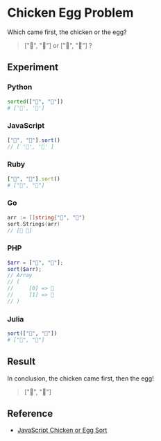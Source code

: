 # Chicken Egg Problem

Which came first, the chicken or the egg?

> ["🐔", "🥚"] or ["🥚", "🐔"] ?

## Experiment

### Python

```python
sorted(["🥚", "🐔"])                                                                                                              
# ['🐔', '🥚']
```

### JavaScript

```javascript
["🥚", "🐔"].sort()
// [ '🐔', '🥚' ]
```

### Ruby

```ruby
["🥚", "🐔"].sort()
# ["🐔", "🥚"]
```

### Go

```go
arr := []string{"🥚", "🐔"}
sort.Strings(arr)
// [🐔 🥚]
```

### PHP

```php
$arr = ["🥚", "🐔"];
sort($arr);
// Array
// (
//     [0] => 🐔
//     [1] => 🥚
// )
```

### Julia

```julia
sort(["🥚", "🐔"])
# ["🐔", "🥚"]
```

## Result

In conclusion, the chicken came first, then the egg!

> ["🐔", "🥚"]

## Reference

- [JavaScript Chicken or Egg Sort](https://daily-dev-tips.com/posts/vanilla-javascript-chicken-or-egg/)
